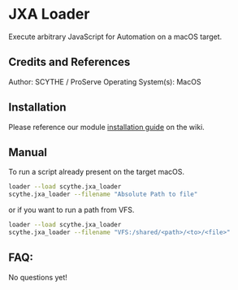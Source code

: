 # JXA Loader

Execute arbitrary JavaScript for Automation on a macOS target. 

## Credits and References

Author: SCYTHE / ProServe
Operating System(s): MacOS

## Installation

Please reference our module [installation guide](https://github.com/scythe-io/community-modules/wiki) on the wiki.

##  Manual

To run a script already present on the target macOS. 
```bash
loader --load scythe.jxa_loader
scythe.jxa_loader --filename "Absolute Path to file"
```
or if you want to run a path from VFS. 
```bash
loader --load scythe.jxa_loader
scythe.jxa_loader --filename "VFS:/shared/<path>/<to>/<file>"
```

## FAQ:

No questions yet!
